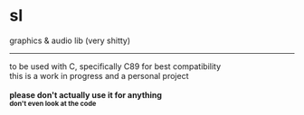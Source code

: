 # sl
graphics &amp; audio lib (very shitty)
______________________________________

to be used with C, specifically C89 for best compatibility<br>
this is a work in progress and a personal project<br><br>
<b>please don't actually use it for anything<b><br>
<sub>don't even look at the code</sub>
